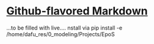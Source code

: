 # [Github-flavored Markdown](https://guides.github.com/features/mastering-markdown/)

...to be filled with live....
nstall via pip install -e /home/dafu_res/0_modeling/Projects/EpoS
